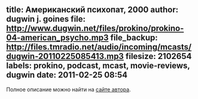 title: Американский психопат, 2000
author: dugwin j. goines
file: http://www.dugwin.net/files/prokino/prokino-04-american_psycho.mp3
file_backup: http://files.tmradio.net/audio/incoming/mcasts/dugwin-20110225085413.mp3
filesize: 2102654
labels: prokino, podcast, mcast, movie-reviews, dugwin
date: 2011-02-25 08:54
---
<p>Полное описание можно найти на <a href="http://www.dugwin.net/rss/podcast/blog/00121.html">сайте автора</a>.</p>
